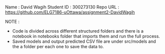 Name : David Wagih
Student ID : 300273130
Repo URL : https://github.com/ELG7186-uOttawa/assignment2-DavidWagih

NOTE : 
* Code is divided across different structured folders and there is a notebook in notebooks folder that imports them and run the full process. 
* Saved models and output predicted CSV file are under src/models and the a folder per each one to save the data to.
